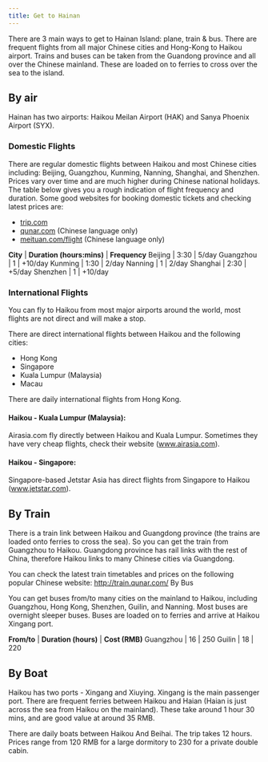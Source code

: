 ```yaml
---
title: Get to Hainan
---
```


There are 3 main ways to get to Hainan Island: plane, train & bus. There are frequent flights from all major Chinese cities and Hong-Kong to Haikou airport. Trains and buses can be taken from the Guandong province and all over the Chinese mainland. These are loaded on to ferries to cross over the sea to the island.

## By air

Hainan has two airports: Haikou Meilan Airport (HAK) and Sanya Phoenix Airport (SYX).

### Domestic Flights

There are regular domestic flights between Haikou and most Chinese cities including: Beijing, Guangzhou, Kunming, Nanning, Shanghai, and Shenzhen. Prices vary over time and are much higher during Chinese national holidays. The table below gives you a rough indication of flight frequency and duration. Some good websites for booking domestic tickets and checking latest prices are:

- [trip.com](https://www.trip.com/)
- [qunar.com](qunar.com) (Chinese language only)
- [meituan.com/flight](https://www.meituan.com/flight/) (Chinese language only)


**City** | **Duration (hours:mins)** | **Frequency**
Beijing | 3:30 | 5/day
Guangzhou | 1 | +10/day
Kunming | 1:30 | 2/day
Nanning | 1 | 2/day
Shanghai | 2:30 | +5/day
Shenzhen | 1 | +10/day

### International Flights

You can fly to Haikou from most major airports around the world, most flights are not direct and will make a stop.

There are direct international flights between Haikou and the following cities:

- Hong Kong
- Singapore
- Kuala Lumpur (Malaysia)
- Macau

There are daily international flights from Hong Kong.

#### Haikou - Kuala Lumpur (Malaysia):

Airasia.com fly directly between Haikou and Kuala Lumpur. Sometimes they have very cheap flights, check their website (www.airasia.com).

#### Haikou - Singapore:

Singapore-based Jetstar Asia has direct flights from Singapore to Haikou (www.jetstar.com).

## By Train

There is a train link between Haikou and Guangdong province (the trains are loaded onto ferries to cross the sea). So you can get the train from Guangzhou to Haikou. Guangdong province has rail links with the rest of China, therefore Haikou links to many Chinese cities via Guangdong.

You can check the latest train timetables and prices on the following popular Chinese website: http://train.qunar.com/
By Bus

You can get buses from/to many cities on the mainland to Haikou, including Guangzhou, Hong Kong, Shenzhen, Guilin, and Nanning. Most buses are overnight sleeper buses. Buses are loaded on to ferries and arrive at Haikou Xingang port.

**From/to** | **Duration (hours)** | **Cost (RMB)**
Guangzhou | 16 | 250 
Guilin | 18 | 220 

## By Boat

Haikou has two ports - Xingang and Xiuying. Xingang is the main passenger port. There are frequent ferries between Haikou and Haian (Haian is just across the sea from Haikou on the mainland). These take around 1 hour 30 mins, and are good value at around 35 RMB.

There are daily boats between Haikou And Beihai. The trip takes 12 hours. Prices range from 120 RMB for a large dormitory to 230 for a private double cabin. 

 
